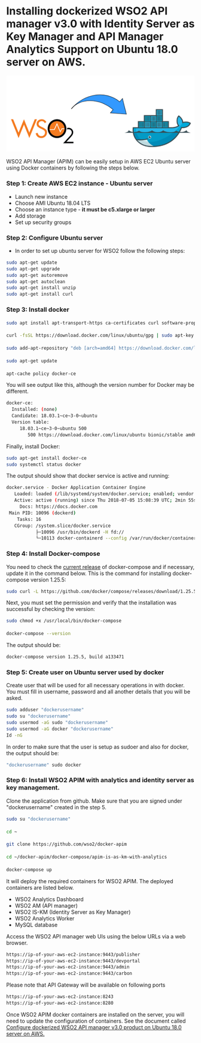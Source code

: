 # Installing dockerized WSO2 API manager v3.0 with Identity Server as Key Manager and API Manager Analytics Support on Ubuntu 18.0 server on AWS.
![alt text](images/WSO2_docker.png)

WSO2 API Manager (APIM) can be easily setup in AWS EC2 Ubuntu server using Docker containers by following the steps below.

### Step 1: Create AWS EC2 instance - Ubuntu server 
- Launch new instance
- Choose AMI Ubuntu 18.04 LTS
- Choose an instance type - __it must be c5.xlarge or larger__
- Add storage
- Set up security groups

### Step 2: Configure Ubuntu server
- In order to set up ubuntu server for WSO2 follow the following steps:
```bash
sudo apt-get update
sudo apt-get upgrade
sudo apt-get autoremove
sudo apt-get autoclean
sudo apt-get install unzip
sudo apt-get install curl
```
### Step 3: Install docker
```bash
sudo apt install apt-transport-https ca-certificates curl software-properties-common

curl -fsSL https://download.docker.com/linux/ubuntu/gpg | sudo apt-key add -

sudo add-apt-repository "deb [arch=amd64] https://download.docker.com/linux/ubuntu bionic stable"

sudo apt-get update

apt-cache policy docker-ce
```

You will see output like this, although the version number for Docker may be different.
```bash
docker-ce:
  Installed: (none)
  Candidate: 18.03.1~ce~3-0~ubuntu
  Version table:
     18.03.1~ce~3-0~ubuntu 500
        500 https://download.docker.com/linux/ubuntu bionic/stable amd64 Packages
```

Finally, install Docker:
```bash
sudo apt-get install docker-ce
sudo systemctl status docker
```
The output should show that docker service is active and running:
```bash
docker.service - Docker Application Container Engine
   Loaded: loaded (/lib/systemd/system/docker.service; enabled; vendor preset: enabled)
   Active: active (running) since Thu 2018-07-05 15:08:39 UTC; 2min 55s ago
     Docs: https://docs.docker.com
 Main PID: 10096 (dockerd)
    Tasks: 16
   CGroup: /system.slice/docker.service
           ├─10096 /usr/bin/dockerd -H fd://
           └─10113 docker-containerd --config /var/run/docker/containerd/containerd.toml
```

### Step 4: Install Docker-compose
You need to check the [current release](https://github.com/docker/compose/releases "Named link title") of docker-compose and if necessary, update it in the command below. This is the command for installing docker-compose version 1.25.5:
```bash
sudo curl -L https://github.com/docker/compose/releases/download/1.25.5/docker-compose-`uname -s`-`uname -m` -o /usr/local/bin/docker-compose
```
Next, you must set the permission and verify that the installation was successful by checking the version:
```bash
sudo chmod +x /usr/local/bin/docker-compose

docker-compose --version
```
The output should be:
```bash
docker-compose version 1.25.5, build a133471
```

### Step 5: Create user on Ubuntu server used by docker
Create user that will be used for all necessary operations in with docker. You must fill in username, password and all another details that you will be asked.
```bash
sudo adduser "dockerusername"
sudo su "dockerusername"
sudo usermod -aG sudo "dockerusername"
sudo usermod -aG docker "dockerusername"
Id -nG
```
In order to make sure that the user is setup as sudoer and also for docker, the output should be:
```bash
"dockerusername" sudo docker
```

### Step 6: Install WSO2 APIM with analytics and identity server as key management.
Clone the application from github. Make sure that you are signed under "dockerusername" created in the step 5.
```bash
sudo su "dockerusername"

cd ~

git clone https://github.com/wso2/docker-apim

cd ~/docker-apim/docker-compose/apim-is-as-km-with-analytics

docker-compose up
```
It will deploy the required containers for WSO2 APIM. The deployed containers are listed below.
- WSO2 Analytics Dashboard
- WSO2 AM (API manager)
- WSO2 IS-KM (Identity Server as Key Manager)
- WSO2 Analytics Worker
- MySQL database

Access the WSO2 API manager web UIs using the below URLs via a web browser.
```bash
https://ip-of-your-aws-ec2-instance:9443/publisher
https://ip-of-your-aws-ec2-instance:9443/devportal
https://ip-of-your-aws-ec2-instance:9443/admin
https://ip-of-your-aws-ec2-instance:9443/carbon
```

Please note that API Gateway will be available on following ports
```bash
https://ip-of-your-aws-ec2-instance:8243
https://ip-of-your-aws-ec2-instance:8280
```

Once WSO2 APIM docker containers are installed on the server, you will need to update the configuration of containers. See the document called [Configure dockerized WSO2 API manager v3.0 product on Ubuntu 18.0 server on AWS.](Document_2_WSO2_apim_configuration.md "Named link title")